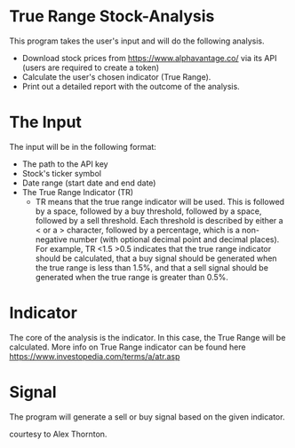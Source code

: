 # True Range Stock-Analysis

This program takes the user's input and will do the following analysis.
 - Download stock prices from https://www.alphavantage.co/ via its API (users are required to create a token)
 - Calculate the user's chosen indicator (True Range).
 - Print out a detailed report with the outcome of the analysis.
# The Input
The input will be in the following format:
- The path to the API key
- Stock's ticker symbol
- Date range (start date and end date)
- The True Range Indicator (TR)
    - TR means that the true range indicator will be used. This is followed by a space, followed by a buy threshold, followed       by a space, followed by a sell threshold. Each threshold is described by either a < or a > character, followed by a           percentage, which is a non-negative number (with optional decimal point and decimal places). For example, TR <1.5 >0.5         indicates that the true range indicator should be calculated, that a buy signal should be generated when the true range       is less than 1.5%, and that a sell signal should be generated when the true range is greater than 0.5%.

# Indicator
The core of the analysis is the indicator. In this case, the True Range will be calculated. More info on True Range indicator can be found here https://www.investopedia.com/terms/a/atr.asp

# Signal
The program will generate a sell or buy signal based on the given indicator. 

courtesy to Alex Thornton. 
